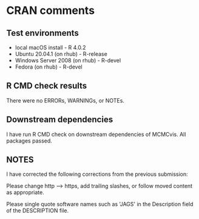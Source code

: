 CRAN comments
====

## Test environments
* local macOS install - R 4.0.2
* Ubuntu 20.04.1 (on rhub) - R-release
* Windows Server 2008 (on rhub) - R-devel
* Fedora (on rhub) - R-devel

## R CMD check results

There were no ERRORs, WARNINGs, or NOTEs.


## Downstream dependencies

I have run R CMD check on downstream dependencies of MCMCvis. All packages passed.


## NOTES

I have corrected the following corrections from the previous submission:

Please change http --> https, add trailing slashes, or follow moved 
content as appropriate.

Please single quote software names such as 'JAGS' in the Description 
field of the DESCRIPTION file.

